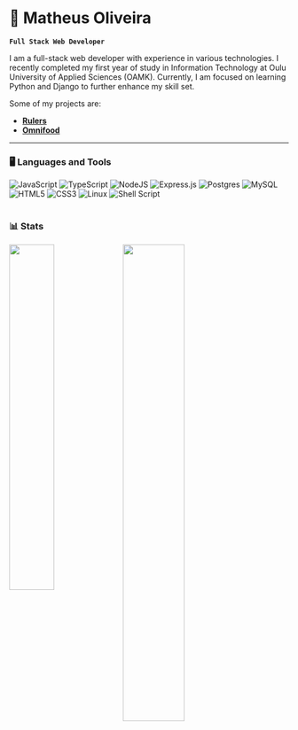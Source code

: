 <base target="_blank">

# 🕺 Matheus Oliveira

**`Full Stack Web Developer`**

I am a full-stack web developer with experience in various technologies. I recently completed my first year of study in Information Technology at Oulu University of Applied Sciences (OAMK). Currently, I am focused on learning Python and Django to further enhance my skill set.

Some of my projects are:
- **[Rulers]([https://rulers-sh.com/](https://github.com/Matheus-OAMK/Rulers))**
- **[Omnifood](https://omnifood-matheus-oamk.netlify.app/)**

---

### 🖥️ Languages and Tools

<!-- Languages and tools badges -->
![JavaScript](https://img.shields.io/badge/javascript-%23323330.svg?style=for-the-badge&logo=javascript&logoColor=%23F7DF1E)
![TypeScript](https://img.shields.io/badge/typescript-%23007ACC.svg?style=for-the-badge&logo=typescript&logoColor=white)
![NodeJS](https://img.shields.io/badge/node.js-6DA55F?style=for-the-badge&logo=node.js&logoColor=white)
![Express.js](https://img.shields.io/badge/express.js-%23404d59.svg?style=for-the-badge&logo=express&logoColor=%2361DAFB)
![Postgres](https://img.shields.io/badge/postgres-%23316192.svg?style=for-the-badge&logo=postgresql&logoColor=white)
![MySQL](https://img.shields.io/badge/mysql-%2300f.svg?style=for-the-badge&logo=mysql&logoColor=white)
![HTML5](https://img.shields.io/badge/html5-%23E34F26.svg?style=for-the-badge&logo=html5&logoColor=white)
![CSS3](https://img.shields.io/badge/css3-%231572B6.svg?style=for-the-badge&logo=css3&logoColor=white)
![Linux](https://img.shields.io/badge/Linux-FCC624?style=for-the-badge&logo=linux&logoColor=black)
![Shell Script](https://img.shields.io/badge/shell_script-%23121011.svg?style=for-the-badge&logo=gnu-bash&logoColor=white)

#

### 📊 Stats
<!-- Stats cards  -->
<img align='left' width='40%' src='https://github-readme-stats.vercel.app/api/top-langs/?username=matheus-oamk&layout=compact&count_private=true&theme=transparent'/>

<img align='left' width='47%'  src='https://github-readme-stats.vercel.app/api?username=matheus-oamk&hide=contribs&count_private=true&theme=transparent&show_icons=true&rank_icon=github'/>


<!--
**Matheus-OAMK/Matheus-OAMK** is a ✨ _special_ ✨ repository because its `README.md` (this file) appears on your GitHub profile.

Here are some ideas to get you started:

- 🔭 I’m currently working on ...
- 🌱 I’m currently learning ...
- 👯 I’m looking to collaborate on ...
- 🤔 I’m looking for help with ...
- 💬 Ask me about ...
- 📫 How to reach me: ...
- 😄 Pronouns: ...
- ⚡ Fun fact: ...
-->
